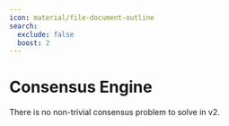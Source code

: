 ```yaml
---
icon: material/file-document-outline
search:
  exclude: false
  boost: 2
---
```


# Consensus Engine

There is no non-trivial consensus problem to solve in v2<!--v1-->.

